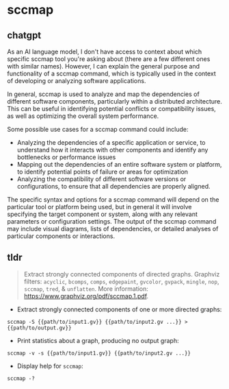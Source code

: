 # sccmap 
## chatgpt 
As an AI language model, I don't have access to context about which specific sccmap tool you're asking about (there are a few different ones with similar names). However, I can explain the general purpose and functionality of a sccmap command, which is typically used in the context of developing or analyzing software applications.

In general, sccmap is used to analyze and map the dependencies of different software components, particularly within a distributed architecture. This can be useful in identifying potential conflicts or compatibility issues, as well as optimizing the overall system performance.

Some possible use cases for a sccmap command could include:

- Analyzing the dependencies of a specific application or service, to understand how it interacts with other components and identify any bottlenecks or performance issues
- Mapping out the dependencies of an entire software system or platform, to identify potential points of failure or areas for optimization
- Analyzing the compatibility of different software versions or configurations, to ensure that all dependencies are properly aligned.

The specific syntax and options for a sccmap command will depend on the particular tool or platform being used, but in general it will involve specifying the target component or system, along with any relevant parameters or configuration settings. The output of the sccmap command may include visual diagrams, lists of dependencies, or detailed analyses of particular components or interactions. 

## tldr 
 
> Extract strongly connected components of directed graphs.
> Graphviz filters: `acyclic`, `bcomps`, `comps`, `edgepaint`, `gvcolor`, `gvpack`, `mingle`, `nop`, `sccmap`, `tred`, & `unflatten`.
> More information: <https://www.graphviz.org/pdf/sccmap.1.pdf>.

- Extract strongly connected components of one or more directed graphs:

`sccmap -S {{path/to/input1.gv}} {{path/to/input2.gv ...}} > {{path/to/output.gv}}`

- Print statistics about a graph, producing no output graph:

`sccmap -v -s {{path/to/input1.gv}} {{path/to/input2.gv ...}}`

- Display help for `sccmap`:

`sccmap -?`
